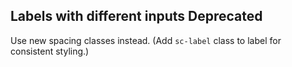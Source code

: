 <h2>Labels with different inputs <span class="status deprecated">Deprecated</span></h2>

Use new spacing classes instead. (Add `sc-label` class to label for consistent styling.)

